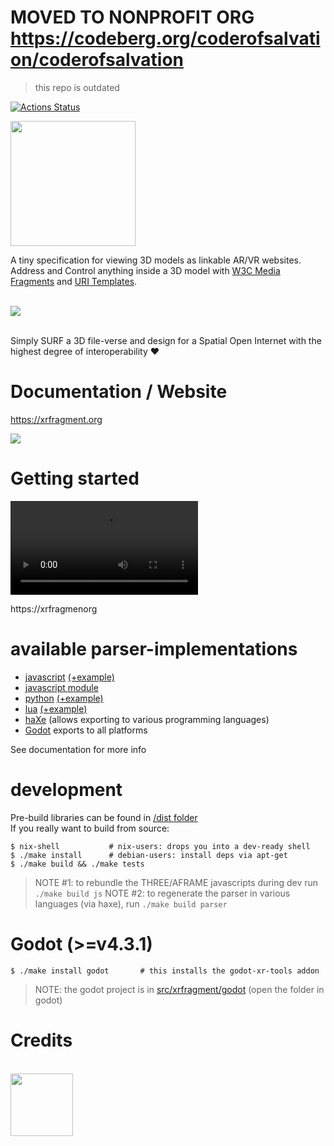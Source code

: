# MOVED TO NONPROFIT ORG https://codeberg.org/coderofsalvation/coderofsalvation

> this repo is outdated

<link rel="stylesheet" href="doc/style.css"/>
<link href="https://fonts.cdnfonts.com/css/montserrat" rel="stylesheet"/>

[![Actions Status](https://github.com/coderofsalvation/xrfragment/workflows/test/badge.svg)](https://github.com/coderofsalvation/xrfragment/actions)

<img src="https://xrfragment.org/example/assets/logo.png" width="200"/>

A tiny specification for viewing 3D models as linkable AR/VR websites.<br>
Address and Control anything inside a 3D model with [W3C Media Fragments](https://www.w3.org/TR/media-frags/) and [URI Templates](https://www.rfc-editor.org/rfc/rfc6570).<br>
<br>

![](https://coderofsalvation.github.io/xrfragment.media/images/metadata.jpg)

<br>
Simply SURF a 3D file-verse and design for a Spatial Open Internet with the highest degree of interoperability ❤

# Documentation / Website 

https://xrfragment.org 

![](https://coderofsalvation.github.io/xrfragment.media/images/nocode.jpg)

# Getting started

![](https://coderofsalvation.github.io/xrfragment.media/gettingstarted2024.mp4)

https://xrfragmenorg 

# available parser-implementations

* [javascript](dist/xrfragment.js) [(+example)](test/test.js)
* [javascript module](dist/xrfragment.module.js) 
* [python](dist/xrfragment.py) [(+example)](test/test.py)
* [lua](dist/xrfragment.lua) [(+example)](test/test.lua)
* [haXe](src/xrfragment) (allows exporting to various programming languages)
* [Godot](https://codeberg.org/coderofsalvation/xrfragment-godot) exports to all platforms

See documentation for more info

# development

Pre-build libraries can be found in [/dist folder](dist)<br>
If you really want to build from source:

```
$ nix-shell           # nix-users: drops you into a dev-ready shell 
$ ./make install      # debian-users: install deps via apt-get
$ ./make build && ./make tests
```

> NOTE #1: to rebundle the THREE/AFRAME javascripts during dev run `./make build js`
> NOTE #2: to regenerate the parser in various languages (via haxe), run `./make build parser`

# Godot (>=v4.3.1)

```
$ ./make install godot       # this installs the godot-xr-tools addon
```

> NOTE: the godot project is in [src/xrfragment/godot](./src/xrfragment/godot) (open the folder in godot)

# Credits

<br>
<a href="https://nlnet.nl" target="_blank">
  <img src="https://nlnet.nl/image/logo_nlnet.svg" width="100"/>
</a>
